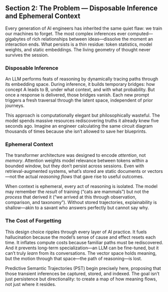 ## Section 2: The Problem — Disposable Inference and Ephemeral Context

Every generation of AI engineers has inherited the same quiet flaw: we train our machines to forget. The most complex inferences ever computed—gigabytes of rich relationships between ideas—dissolve the moment an interaction ends. What persists is a thin residue: token statistics, model weights, and static embeddings. The living geometry of thought never survives the session.

### Disposable Inference

An LLM performs feats of reasoning by dynamically tracing paths through its embedding space. During inference, it builds temporary bridges: how concept A leads to B, under what context, and with what probability. But once a response is delivered, those bridges vanish. Each new prompt triggers a fresh traversal through the latent space, independent of prior journeys.

This approach is computationally elegant but philosophically wasteful. The model spends massive resources rediscovering truths it already knew five seconds ago. Imagine an engineer calculating the same circuit diagram thousands of times because she isn’t allowed to save her blueprints.

### Ephemeral Context

The transformer architecture was designed to encode *attention*, not *memory*. Attention weights model relevance between tokens within a bounded window, but they don’t persist across sessions. Even with retrieval-augmented systems, what’s stored are static documents or vectors—not the actual *reasoning flows* that gave rise to useful outcomes.

When context is ephemeral, every act of reasoning is isolated. The model may remember the *result* of training (“cats are mammals”) but not the *process* that derived it (“we arrived at this through observation, comparison, and taxonomy”). Without stored trajectories, explainability is shallow—akin to a savant who answers perfectly but cannot say why.

### The Cost of Forgetting

This design choice ripples through every layer of AI practice. It fuels hallucination because the model’s sense of cause and effect resets each time. It inflates compute costs because familiar paths must be rediscovered. And it prevents long-term specialization—an LLM can be fine-tuned, but it can’t truly *learn* from its conversations. The vector space holds meaning, but the motion through that space—the path of reasoning—is lost.

Predictive Semantic Trajectories (PST) begin precisely here, proposing that those transient inferences be captured, stored, and indexed. The goal isn’t just persistence but directionality: to create a map of how meaning flows, not just where it resides.